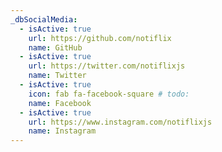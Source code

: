 ```yaml
---
_dbSocialMedia:
  - isActive: true
    url: https://github.com/notiflix
    name: GitHub
  - isActive: true
    url: https://twitter.com/notiflixjs
    name: Twitter
  - isActive: true
    icon: fab fa-facebook-square # todo:
    name: Facebook
  - isActive: true
    url: https://www.instagram.com/notiflixjs
    name: Instagram
---
```

